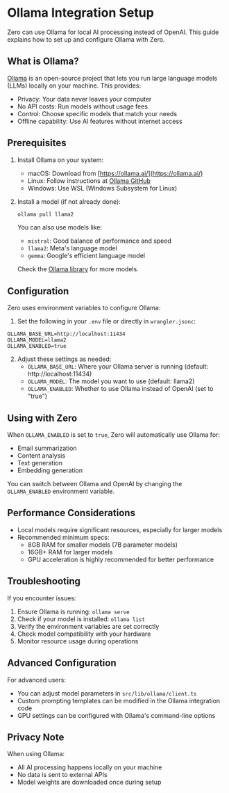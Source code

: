 # Ollama Integration Setup

Zero can use Ollama for local AI processing instead of OpenAI. This guide explains how to set up and configure Ollama with Zero.

## What is Ollama?

[Ollama](https://ollama.ai/) is an open-source project that lets you run large language models (LLMs) locally on your machine. This provides:

- Privacy: Your data never leaves your computer
- No API costs: Run models without usage fees
- Control: Choose specific models that match your needs
- Offline capability: Use AI features without internet access

## Prerequisites

1. Install Ollama on your system:

   - macOS: Download from [https://ollama.ai/](https://ollama.ai/)
   - Linux: Follow instructions at [Ollama GitHub](https://github.com/ollama/ollama)
   - Windows: Use WSL (Windows Subsystem for Linux)

2. Install a model (if not already done):

   ```bash
   ollama pull llama2
   ```

   You can also use models like:

   - `mistral`: Good balance of performance and speed
   - `llama2`: Meta's language model
   - `gemma`: Google's efficient language model

   Check the [Ollama library](https://ollama.ai/library) for more models.

## Configuration

Zero uses environment variables to configure Ollama:

1. Set the following in your `.env` file or directly in `wrangler.jsonc`:

```
OLLAMA_BASE_URL=http://localhost:11434
OLLAMA_MODEL=llama2
OLLAMA_ENABLED=true
```

2. Adjust these settings as needed:
   - `OLLAMA_BASE_URL`: Where your Ollama server is running (default: http://localhost:11434)
   - `OLLAMA_MODEL`: The model you want to use (default: llama2)
   - `OLLAMA_ENABLED`: Whether to use Ollama instead of OpenAI (set to "true")

## Using with Zero

When `OLLAMA_ENABLED` is set to `true`, Zero will automatically use Ollama for:

- Email summarization
- Content analysis
- Text generation
- Embedding generation

You can switch between Ollama and OpenAI by changing the `OLLAMA_ENABLED` environment variable.

## Performance Considerations

- Local models require significant resources, especially for larger models
- Recommended minimum specs:
  - 8GB RAM for smaller models (7B parameter models)
  - 16GB+ RAM for larger models
  - GPU acceleration is highly recommended for better performance

## Troubleshooting

If you encounter issues:

1. Ensure Ollama is running: `ollama serve`
2. Check if your model is installed: `ollama list`
3. Verify the environment variables are set correctly
4. Check model compatibility with your hardware
5. Monitor resource usage during operations

## Advanced Configuration

For advanced users:

- You can adjust model parameters in `src/lib/ollama/client.ts`
- Custom prompting templates can be modified in the Ollama integration code
- GPU settings can be configured with Ollama's command-line options

## Privacy Note

When using Ollama:

- All AI processing happens locally on your machine
- No data is sent to external APIs
- Model weights are downloaded once during setup

